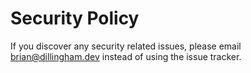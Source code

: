 # Security Policy

If you discover any security related issues, please email brian@dillingham.dev instead of using the issue tracker.
